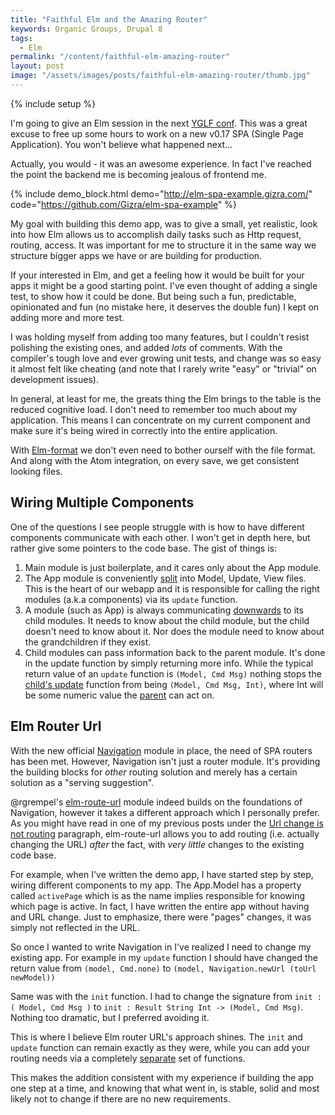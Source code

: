 ```yaml
---
title: "Faithful Elm and the Amazing Router"
keywords: Organic Groups, Drupal 8
tags:
  - Elm
permalink: "/content/faithful-elm-amazing-router"
layout: post
image: "/assets/images/posts/faithful-elm-amazing-router/thumb.jpg"
---
```


{% include setup %}

I'm going to give an Elm session in the next [YGLF conf](http://yougottalovefrontend.com/#page-speakers). This was a great excuse to free up some hours to work on a new v0.17 SPA (Single Page Application). You won't believe what happened next...

Actually, you would - it was an awesome experience. In fact I've reached the point the backend me is
becoming jealous of frontend me.

{% include demo_block.html demo="http://elm-spa-example.gizra.com/" code="https://github.com/Gizra/elm-spa-example" %}

My goal with building this demo app, was to give a small, yet realistic, look into how Elm
allows us to accomplish daily tasks such as Http request, routing, access.
It was important for me to structure it in the same way we structure bigger apps we have or are building for production.

If your interested in Elm, and get a feeling how it would be built for your apps it might be a good starting point.
I've even thought of adding a single test, to show how it could be done. But being such a fun, predictable, opinionated and fun (no mistake here, it deserves the double fun) I kept on adding more and more test.

I was holding myself from adding too many features, but I couldn't resist polishing the existing ones, and added _lots_ of comments. With the compiler's tough love and ever growing unit tests, and change was
so easy it almost felt like cheating (and note that I rarely write "easy" or "trivial" on development issues).

<!-- more -->

In general, at least for me, the greats thing the Elm brings to the table is the reduced cognitive load. I don't need to remember too much about my application. This means I can concentrate on my current component and make sure it's being wired in correctly into the entire application.

With [Elm-format](https://github.com/avh4/elm-format) we don't even need to bother ourself with the file format. And along with the Atom integration, on every save, we get consistent looking files.

## Wiring Multiple Components

One of the questions I see people struggle with is how to have different components communicate with each other. I won't get in depth here, but rather give some pointers to the code base. The gist of things is:

1. Main module is just boilerplate, and it cares only about the App module.
1. The App module is conveniently [split](https://github.com/Gizra/elm-spa-example/tree/1.0.0/src/elm/App) into Model, Update, View files. This is the heart of our
webapp and it is responsible for calling the right modules (a.k.a components) via its `update` function.
1. A module (such as App) is always communicating [downwards](https://github.com/Gizra/elm-spa-example/blob/1.0.0/src/elm/App/Update.elm#L26) to its child modules. It needs to know about the child module, but the child doesn't need to know about it. Nor does the module need to know about the grandchildren if they exist.
1. Child modules can pass information back to the parent module. It's done in the update function by simply
returning more info. While the typical return value of an `update` function is `(Model, Cmd Msg)` nothing stops the [child's update](https://github.com/Gizra/elm-spa-example/blob/1.0.0/src/elm/Pages/Login/Update.elm#L25) function from being `(Model, Cmd Msg, Int)`, where Int will be some numeric value the [parent](https://github.com/Gizra/elm-spa-example/blob/1.0.0/src/elm/App/Update.elm#L28-L29) can act on.


## Elm Router Url

With the new official [Navigation](https://github.com/elm-lang/navigation) module in place, the need of SPA routers has been met. However, Navigation isn't just a router module. It's providing the building blocks
for _other_ routing solution and merely has a certain solution as a "serving suggestion".

@rgrempel's [elm-route-url](https://github.com/rgrempel/elm-route-hash) module indeed builds on the foundations of Navigation, however it takes a different approach which I personally prefer.  
As you might have read in one of my previous posts under the [Url change is not routing](http://www.gizra.com/content/thinking-choosing-elm/) paragraph, elm-route-url allows you to add routing (i.e. actually changing the URL) _after_ the fact, with _very little_ changes to the existing code base.

For example, when I've written the demo app, I have started step by step, wiring different components to my app.
The App.Model has a property called `activePage` which is as the name implies responsible for knowing which page is active.
In fact, I have written the entire app without having and URL change. Just to emphasize, there were "pages" changes, it was simply not reflected in the URL.

So once I wanted to write Navigation in I've realized I need to change my existing app. For example in my `update` function I should have changed the return value from `(model, Cmd.none)` to `(model, Navigation.newUrl (toUrl newModel))`

Same was with the `init` function. I had to change the signature from `init : ( Model, Cmd Msg )` to `init : Result String Int -> (Model, Cmd Msg)`. Nothing too dramatic, but I preferred avoiding it.

This is where I believe Elm router URL's approach shines. The `init` and `update` function can remain exactly as they were, while you can add your routing needs via a completely [separate](https://github.com/Gizra/elm-spa-example/blob/1.0.0/src/elm/App/Router.elm) set of functions.

This makes the addition consistent with my experience if building the app one step at a time, and knowing that what went in, is stable, solid and most likely not to change if there are no new requirements.
